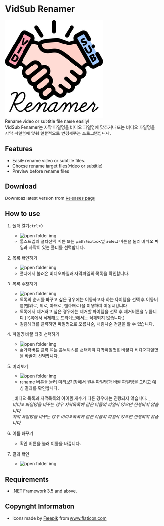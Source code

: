 # VidSub Renamer

![logo](./Resources/VidSubRenamerLogo.png)   
Rename video or subtitle file name easily!   
VidSub Renamer는 자막 파일명을 비디오 파일명에 맞추거나 또는 비디오 파일명을 자막 파일명에 맞춰 일괄적으로 변경해주는 프로그램입니다.

## Features
- Easily rename video or subtitle files.
- Choose rename target files(video or subtitle)
- Preview before rename files

## Download
Download latest version from [Releases page](https://github.com/uiyoung/VidSub-Renamer/releases)

## How to use    
1. 폴더 열기`ctrl+O`
   - ![open folder img](/path/to/img.jpg)
   - 툴스트립의 폴더선택 버튼 또는 path textbox옆 select 버튼을 눌러 비디오 파일과 자막이 있는 폴더를 선택합니다.
2. 목록 확인하기
   - ![open folder img](/path/to/img.jpg)
   - 폴더에서 불러온 비디오파일과 자막파일의 목록을 확인합니다. 
3. 목록 수정하기
   - ![open folder img](/path/to/img.jpg)
   - 목록의 순서를 바꾸고 싶은 경우에는 이동하고자 하는 아이템을 선택 후 이동버튼(맨위로, 위로, 아래로, 맨아래로)을 이용하여 이동시킵니다.
   - 목록에서 제거하고 싶은 경우에는 제거할 아이템을 선택 후 제거버튼을 누릅니다.(목록에서 삭제해도 드라이브에서는 삭제되지 않습니다.)
   - 칼럼헤더를 클릭하면 파일명으로 오름차순, 내림차순 정렬을 할 수 있습니다.
4. 파일명 바꿀 타깃 선택하기    
   - ![open folder img](/path/to/img.jpg)
   - 손가락버튼 클릭 또는 콤보박스를 선택하여 자막파일명을 바꿀지 비디오파일명을 바꿀지 선택합니다.
5. 미리보기
   - ![open folder img](/path/to/img.jpg)
   - rename 버튼을 눌러 미리보기창에서 원본 파일명과 바뀔 파일명을 그리고 예상 결과를 확인합니다.
   
   
    _비디오 목록과 자막목록의 아이템 개수가 다른 경우에는 진행되지 않습니다. _   
    _비디오 파일명을 바꾸는 경우 자막목록에 같은 이름의 파일이 있으면 진행되지 않습니다._   
    _자막 파일명을 바꾸는 경우 비디오목록에 같은 이름의 파일이 있으면 진행되지 않습니다._       
   
6. 이름 바꾸기    
   - 확인 버튼을 눌러 이름을 바꿉니다.
7. 결과 확인
   - ![open folder img](/path/to/img.jpg)
   
## Requirements
* .NET Framework 3.5 and above.

## Copyright Information
  - Icons made by [Freepik](http://www.freepik.com/) from www.flaticon.com
